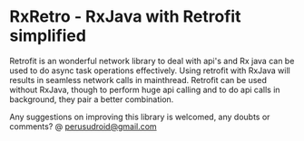 # RxRetro - RxJava with Retrofit simplified

Retrofit is an wonderful network library to deal with api's and Rx java can be used to do async task operations effectively.
Using retrofit with RxJava will results in seamless network calls in mainthread. Retrofit can be used without RxJava, though to
perform huge api calling and to do api calls in background, they pair a better combination.

Any suggestions on improving this library is welcomed, any doubts or comments? @ perusudroid@gmail.com

